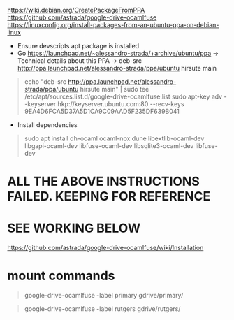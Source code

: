 https://wiki.debian.org/CreatePackageFromPPA
https://github.com/astrada/google-drive-ocamlfuse
https://linuxconfig.org/install-packages-from-an-ubuntu-ppa-on-debian-linux

* Ensure devscripts apt package is installed 
* Go https://launchpad.net/~alessandro-strada/+archive/ubuntu/ppa -> Technical details about this PPA -> deb-src http://ppa.launchpad.net/alessandro-strada/ppa/ubuntu hirsute main 
> echo "deb-src http://ppa.launchpad.net/alessandro-strada/ppa/ubuntu hirsute main" | sudo tee /etc/apt/sources.list.d/google-drive-ocamlfuse.list
> sudo apt-key adv --keyserver hkp://keyserver.ubuntu.com:80 --recv-keys  9EA4D6FCA5D37A5D1CA9C09AAD5F235DF639B041 


* Install dependencies
> sudo apt install dh-ocaml ocaml-nox dune libextlib-ocaml-dev libgapi-ocaml-dev  libfuse-ocaml-dev  libsqlite3-ocaml-dev libfuse-dev

# ALL THE ABOVE INSTRUCTIONS FAILED. KEEPING FOR REFERENCE 
# SEE WORKING BELOW 
https://github.com/astrada/google-drive-ocamlfuse/wiki/Installation


# mount commands
> google-drive-ocamlfuse -label primary gdrive/primary/

> google-drive-ocamlfuse -label rutgers gdrive/rutgers/
